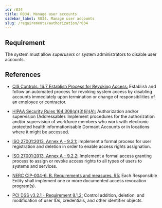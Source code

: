 ```yaml
---
id: r034
title: R034. Manage user accounts
sidebar_label: R034. Manage user accounts
slug: /requirements/authorization/r034
---
```


## Requirement

The system must allow *superusers* or system administrators to disable user
accounts.

## References

- [CIS Controls. 16.7 Establish Process for Revoking Access:](https://www.cisecurity.org/controls/)
Establish and follow an automated process for revoking system access by
disabling accounts immediately upon termination or change of responsibilities
of an employee or contractor.

- [HIPAA Security Rules 164.308(a)(3)(ii)(A):](https://www.law.cornell.edu/cfr/text/45/164.308)
Authorization and/or supervision (Addressable):
Implement procedures for the authorization and/or supervision
of workforce members who work with electronic protected health informationisable Dormant
Accounts or in locations where it might be accessed.

- [ISO 27001:2013. Annex A - 9.2.1:](https://www.iso.org/obp/ui/#iso:std:54534:en)
Implement a formal process for user registration and deletion in order to
enable access rights assignation.

- [ISO 27001:2013. Annex A - 9.2.2:](https://www.iso.org/obp/ui/#iso:std:54534:en)
Implement a formal access granting process to assign or revoke access rights
to all types of users to systems and services.

- [NERC CIP-004-6. B. Requirements and measures. R5:](https://www.nerc.com/pa/Stand/Reliability%20Standards/CIP-004-6.pdf)
Each Responsible Entity shall implement one or more documented access
revocation program(s).

- [PCI DSS v3.2.1 - Requirement 8.1.2:](https://www.pcisecuritystandards.org/documents/PCI_DSS_v3-2-1.pdf)
Control addition, deletion, and modification of user IDs, credentials,
and other identifier objects.
